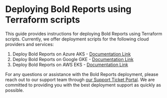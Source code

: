 # Deploying Bold Reports using Terraform scripts

This guide provides instructions for deploying Bold Reports using Terraform scripts. Currently, we offer deployment scripts for the following cloud providers and services:
 1. Deploy Bold Reports on Azure AKS - [Documentation Link](./azure-aks/README.md)
 2. Deploy Bold Reports on Google GKE - [Documentation Link](./gcp-gke/README.md)
 3. Deploy Bold Reports on AWS EKS - [Documentation Link](./aws-eks/README.md)

For any questions or assistance with the Bold Reports deployment, please reach out to our support team through [our Support Ticket Portal](https://support.boldreports.com/). We are committed to providing you with the best deployment support as quickly as possible.
